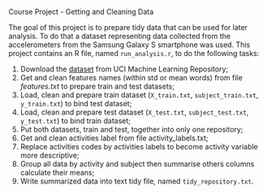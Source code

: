 Course Project - Getting and Cleaning Data

The goal of this project is to prepare tidy data that can be used for later analysis. To do that a dataset representing data collected from the accelerometers from the Samsung Galaxy S smartphone was used. This project contains an R file, named `run_analysis.r`, to do the following tasks:

1. Download the [dataset](http://archive.ics.uci.edu/ml/machine-learning-databases/00240/UCI%20HAR%20Dataset.zip) from UCI Machine Learning Repository;
2. Get and clean features names (within std or mean words) from file *features.txt* to prepare train and test datasets;
3. Load, clean and prepare train dataset (`X_train.txt`, `subject_train.txt`, `y_train.txt`) to bind test dataset;
4. Load, clean and prepare test dataset (`X_test.txt`, `subject_test.txt`, `y_test.txt`) to bind train dataset;
5. Put both datasets, train and test, together into only one repository;
6. Get and clean activities label from file activity_labels.txt;
7. Replace activities codes by activities labels to become activity variable more descriptive;
8. Group all data by activity and subject then summarise others columns calculate their means;
9. Write summarized data into text tidy file, named `tidy_repository.txt`.
